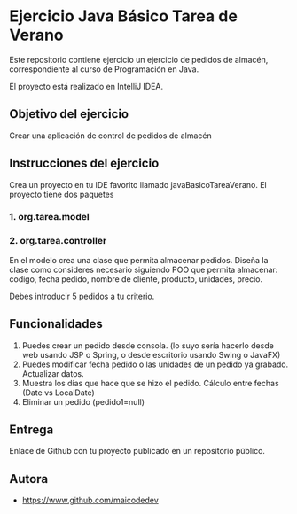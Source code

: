 
# Ejercicio Java Básico Tarea de Verano

Este repositorio contiene ejercicio un ejercicio de pedidos de almacén, correspondiente al curso de Programación en Java.

El proyecto está realizado en IntelliJ IDEA.


## Objetivo del ejercicio

Crear una aplicación de control de pedidos de almacén


##  Instrucciones del ejercicio


Crea un proyecto en tu IDE favorito llamado javaBasicoTareaVerano.
El proyecto tiene dos paquetes
### 1. org.tarea.model
### 2. org.tarea.controller

En el modelo crea una clase que permita almacenar pedidos.
Diseña la clase como consideres necesario siguiendo POO que permita almacenar:
codigo, fecha pedido, nombre de cliente, producto, unidades, precio.

Debes introducir 5 pedidos a tu criterio.


## Funcionalidades

1. Puedes crear un pedido desde consola. (lo suyo sería hacerlo desde web usando JSP o Spring, o desde escritorio usando Swing o JavaFX)
2. Puedes modificar fecha pedido o las unidades de un pedido ya grabado. Actualizar datos.
3. Muestra los días que hace que se hizo el pedido. Cálculo entre fechas (Date vs LocalDate)
4. Eliminar un pedido (pedido1=null)
## Entrega

Enlace de Github con tu proyecto publicado en un repositorio público.
## Autora

- https://www.github.com/maicodedev
